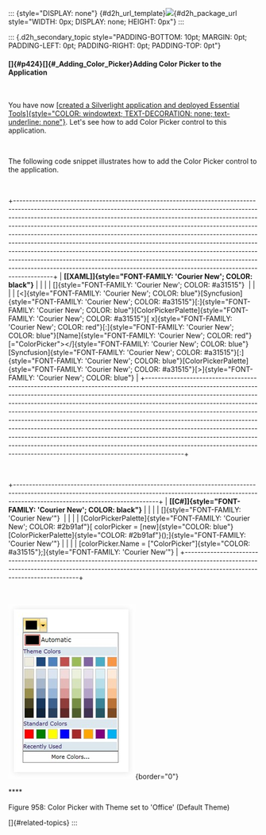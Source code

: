::: {style="DISPLAY: none"}
[](ms-xhelp:///?Id=d2h_url_template){#d2h_url_template}![](!package_url!){#d2h_package_url style="WIDTH: 0px; DISPLAY: none; HEIGHT: 0px"}
:::

::: {.d2h_secondary_topic style="PADDING-BOTTOM: 10pt; MARGIN: 0pt; PADDING-LEFT: 0pt; PADDING-RIGHT: 0pt; PADDING-TOP: 0pt"}
#### []{#p424}[]{#_Adding_Color_Picker}Adding Color Picker to the Application

 

You have now [[created a Silverlight application and deployed Essential Tools]{style="COLOR: windowtext; TEXT-DECORATION: none; text-underline: none"}](../../../../../../../../Documents%20and%20Settings/riaj/Desktop/styling%20for%20ui%20silverlight/tools%20silverlight/tools%20part%202.docx#_Creating_a_Silverlight). Let\'s see how to add Color Picker control to this application.

 

The following code snippet illustrates how to add the Color Picker control to the application.

 

+------------------------------------------------------------------------------------------------------------------------------------------------------------------------------------------------------------------------------------------------------------------------------------------------------------------------------------------------------------------------------------------------------------------------------------------------------------------------------------------------------------------------------------------------------------------------------------------------------------------------------------------------------------------------------------------------------------------------------------------+
| **[\[XAML\]]{style="FONT-FAMILY: 'Courier New'; COLOR: black"}**                                                                                                                                                                                                                                                                                                                                                                                                                                                                                                                                                                                                                                                                         |
|                                                                                                                                                                                                                                                                                                                                                                                                                                                                                                                                                                                                                                                                                                                                          |
| []{style="FONT-FAMILY: 'Courier New'; COLOR: #a31515"}                                                                                                                                                                                                                                                                                                                                                                                                                                                                                                                                                                                                                                                                                   |
|                                                                                                                                                                                                                                                                                                                                                                                                                                                                                                                                                                                                                                                                                                                                          |
| [\<]{style="FONT-FAMILY: 'Courier New'; COLOR: blue"}[Syncfusion]{style="FONT-FAMILY: 'Courier New'; COLOR: #a31515"}[:]{style="FONT-FAMILY: 'Courier New'; COLOR: blue"}[ColorPickerPalette]{style="FONT-FAMILY: 'Courier New'; COLOR: #a31515"}[ x]{style="FONT-FAMILY: 'Courier New'; COLOR: red"}[:]{style="FONT-FAMILY: 'Courier New'; COLOR: blue"}[Name]{style="FONT-FAMILY: 'Courier New'; COLOR: red"}[=\"ColorPicker\"\>\</]{style="FONT-FAMILY: 'Courier New'; COLOR: blue"}[Syncfusion]{style="FONT-FAMILY: 'Courier New'; COLOR: #a31515"}[:]{style="FONT-FAMILY: 'Courier New'; COLOR: blue"}[ColorPickerPalette]{style="FONT-FAMILY: 'Courier New'; COLOR: #a31515"}[\>]{style="FONT-FAMILY: 'Courier New'; COLOR: blue"} |
+------------------------------------------------------------------------------------------------------------------------------------------------------------------------------------------------------------------------------------------------------------------------------------------------------------------------------------------------------------------------------------------------------------------------------------------------------------------------------------------------------------------------------------------------------------------------------------------------------------------------------------------------------------------------------------------------------------------------------------------+

 

+---------------------------------------------------------------------------------------------------------------------------------------------------------------------------------------------------------+
| **[\[C#\]]{style="FONT-FAMILY: 'Courier New'; COLOR: black"}**                                                                                                                                          |
|                                                                                                                                                                                                         |
| []{style="FONT-FAMILY: 'Courier New'"}                                                                                                                                                                  |
|                                                                                                                                                                                                         |
| [ColorPickerPalette]{style="FONT-FAMILY: 'Courier New'; COLOR: #2b91af"}[ colorPicker = [new]{style="COLOR: blue"} [ColorPickerPalette]{style="COLOR: #2b91af"}();]{style="FONT-FAMILY: 'Courier New'"} |
|                                                                                                                                                                                                         |
| [colorPicker.Name = [\"ColorPicker\"]{style="COLOR: #a31515"};]{style="FONT-FAMILY: 'Courier New'"}                                                                                                     |
+---------------------------------------------------------------------------------------------------------------------------------------------------------------------------------------------------------+

 

![](../ImagesExt/image261_845.jpg){border="0"}

**** 

Figure 958: Color Picker with Theme set to \'Office\' (Default Theme)

[]{#related-topics}
:::
